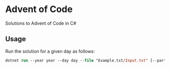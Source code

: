 # Advent of Code

Solutions to Advent of Code in C#

## Usage

Run the solution for a given day as follows:

```ps
dotnet run --year year --day day --file "Example.txt/Input.txt" [--part 2] 
```
